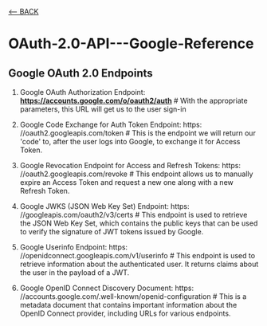 [<-- BACK](https://github.com/bkieselEducational/OAuth-2.0-from-Scratch)
# OAuth-2.0-API---Google-Reference

## Google OAuth 2.0 Endpoints
1. Google OAuth Authorization Endpoint: **https://accounts.google.com/o/oauth2/auth** # With the appropriate parameters, this URL will get us to the user sign-in<br>

2. Google Code Exchange for Auth Token Endpoint: https: //oauth2.googleapis.com/token # This is the endpoint we will return our 'code' to, after the user logs into Google, to exchange it for Access Token.

3. Google Revocation Endpoint for Access and Refresh Tokens: https: //oauth2.googleapis.com/revoke # This endpoint allows us to manually expire an Access Token and request a new one along with a new Refresh Token.

4. Google JWKS (JSON Web Key Set) Endpoint: https: //googleapis.com/oauth2/v3/certs # This endpoint is used to retrieve the JSON Web Key Set, which contains the public keys that can be used to verify the signature of JWT tokens issued by Google. 

5. Google Userinfo Endpoint: https: //openidconnect.googleapis.com/v1/userinfo # This endpoint is used to retrieve information about the authenticated user. It returns claims about the user in the payload of a JWT.

6. Google OpenID Connect Discovery Document: https: //accounts.google.com/.well-known/openid-configuration # This is a metadata document that contains important information about the OpenID Connect provider, including URLs for various endpoints.
